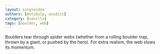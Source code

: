 ```yaml
---
layout: singleidea
authors: [AntiGulp, aosdict]
category: [vanilla]
tags: [boulder, web]
---
```

Boulders tear through spider webs (whether from a rolling boulder trap, thrown by a giant, or pushed by the hero). For extra realism, the web slows its momentum.
